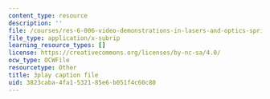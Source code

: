 ```yaml
---
content_type: resource
description: ''
file: /courses/res-6-006-video-demonstrations-in-lasers-and-optics-spring-2008/3823caba4fa1532185e6b051f4c60c80_9pD-NW8rsdI.vtt
file_type: application/x-subrip
learning_resource_types: []
license: https://creativecommons.org/licenses/by-nc-sa/4.0/
ocw_type: OCWFile
resourcetype: Other
title: 3play caption file
uid: 3823caba-4fa1-5321-85e6-b051f4c60c80
---
```

